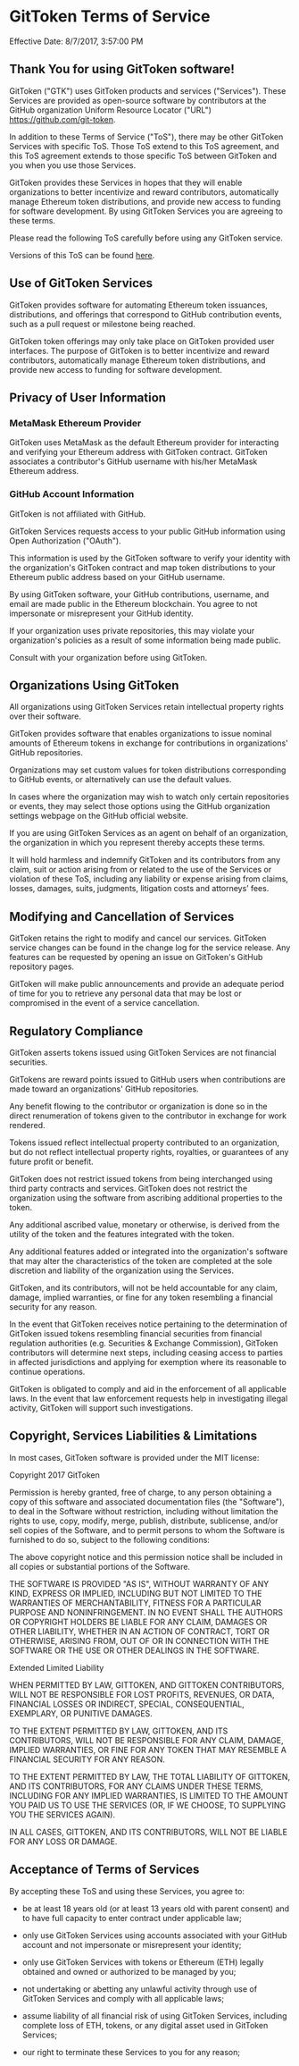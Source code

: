 # GitToken Terms of Service
Effective Date: 8/7/2017, 3:57:00 PM

## Thank You for using GitToken software!

GitToken ("GTK") uses GitToken products and services ("Services"). These Services are provided as open-source software by contributors at the GitHub organization Uniform Resource Locator ("URL") https://github.com/git-token.

In addition to these Terms of Service ("ToS"), there may be other GitToken Services with specific ToS. Those ToS extend to this ToS agreement, and this ToS agreement extends to those specific ToS between GitToken and you when you use those Services.

GitToken provides these Services in hopes that they will enable organizations to better incentivize and reward contributors, automatically manage Ethereum token distributions, and provide new access to funding for software development.
By using GitToken Services you are agreeing to these terms.

Please read the following ToS carefully before using any GitToken service.

Versions of this ToS can be found [here](https://github.com/git-token/documentation/tree/master/tos).

## Use of GitToken Services

GitToken provides software for automating Ethereum token issuances, distributions, and offerings that correspond to GitHub contribution events, such as a pull request or milestone being reached.

GitToken token offerings may only take place on GitToken provided user interfaces. The purpose of GitToken is to better incentivize and reward contributors, automatically manage Ethereum token distributions, and provide new access to funding for software development.

## Privacy of User Information

### MetaMask Ethereum Provider

GitToken uses MetaMask as the default Ethereum provider for interacting and verifying your Ethereum address with GitToken contract. GitToken associates a contributor's GitHub username with his/her MetaMask Ethereum address.

### GitHub Account Information

GitToken is not affiliated with GitHub.

GitToken Services requests access to your public GitHub information using Open Authorization ("OAuth").

This information is used by the GitToken software to verify your identity with the organization's GitToken contract and map token distributions to your Ethereum public address based on your GitHub username.

By using GitToken software, your GitHub contributions, username, and email are made public in the Ethereum blockchain. You agree to not impersonate or misrepresent your GitHub identity.

If your organization uses private repositories, this may violate your organization's policies as a result of some information being made public.

Consult with your organization before using GitToken.

## Organizations Using GitToken

All organizations using GitToken Services retain intellectual property rights over their software.

GitToken provides software that enables organizations to issue nominal amounts of Ethereum tokens in exchange for contributions in organizations' GitHub repositories.

Organizations may set custom values for token distributions corresponding to GitHub events, or alternatively can use the default values.

In cases where the organization may wish to watch only certain repositories or events, they may select those options using the GitHub organization settings webpage on the GitHub official website.

If you are using GitToken Services as an agent on behalf of an organization, the organization in which you represent thereby accepts these terms.

It will hold harmless and indemnify GitToken and its contributors from any claim, suit or action arising from or related to the use of the Services or violation of these ToS, including any liability or expense arising from claims, losses, damages, suits, judgments, litigation costs and attorneys’ fees.

## Modifying and Cancellation of Services

GitToken retains the right to modify and cancel our services. GitToken service changes can be found in the change log for the service release. Any features can be requested by opening an issue on GitToken's GitHub repository pages.

GitToken will make public announcements and provide an adequate period of time for you to retrieve any personal data that may be lost or compromised in the event of a service cancellation.

## Regulatory Compliance

GitToken asserts tokens issued using GitToken Services are not financial securities.

GitTokens are reward points issued to GitHub users when contributions are made toward an organizations' GitHub repositories.

Any benefit flowing to the contributor or organization is done so in the direct renumeration of tokens given to the contributor in exchange for work rendered.

Tokens issued reflect intellectual property contributed to an organization, but do not reflect intellectual property rights, royalties, or guarantees of any future profit or benefit.

GitToken does not restrict issued tokens from being interchanged using third party contracts and services. GitToken does not restrict the organization using the software from ascribing additional properties to the token.

Any additional ascribed value, monetary or otherwise, is derived from the utility of the token and the features integrated with the token.

Any additional features added or integrated into the organization's software that may alter the characteristics of the token are completed at the sole discretion and liability of the organization using the Services.

GitToken, and its contributors, will not be held accountable for any claim, damage, implied warranties, or fine for any token resembling a financial security for any reason.

In the event that GitToken receives notice pertaining to the determination of GitToken issued tokens resembling financial securities from financial regulation authorities (e.g. Securities & Exchange Commission), GitToken contributors will determine next steps, including ceasing access to parties in affected jurisdictions and applying for exemption where its reasonable to continue operations.

GitToken is obligated to comply and aid in the enforcement of all applicable laws. In the event that law enforcement requests help in investigating illegal activity, GitToken will support such investigations.

## Copyright, Services Liabilities & Limitations

In most cases, GitToken software is provided under the MIT license:

Copyright 2017 GitToken

Permission is hereby granted, free of charge, to any person obtaining a copy of this software and associated documentation files (the "Software"), to deal in the Software without restriction, including without limitation the rights to use, copy, modify, merge, publish, distribute, sublicense, and/or sell copies of the Software, and to permit persons to whom the Software is furnished to do so, subject to the following conditions:

The above copyright notice and this permission notice shall be included in all copies or substantial portions of the Software.

THE SOFTWARE IS PROVIDED "AS IS", WITHOUT WARRANTY OF ANY KIND, EXPRESS OR IMPLIED, INCLUDING BUT NOT LIMITED TO THE WARRANTIES OF MERCHANTABILITY, FITNESS FOR A PARTICULAR PURPOSE AND NONINFRINGEMENT. IN NO EVENT SHALL THE AUTHORS OR COPYRIGHT HOLDERS BE LIABLE FOR ANY CLAIM, DAMAGES OR OTHER LIABILITY, WHETHER IN AN ACTION OF CONTRACT, TORT OR OTHERWISE, ARISING FROM, OUT OF OR IN CONNECTION WITH THE SOFTWARE OR THE USE OR OTHER DEALINGS IN THE SOFTWARE.

Extended Limited Liability

WHEN PERMITTED BY LAW, GITTOKEN, AND GITTOKEN CONTRIBUTORS, WILL NOT BE RESPONSIBLE FOR LOST PROFITS, REVENUES, OR DATA, FINANCIAL LOSSES OR INDIRECT, SPECIAL, CONSEQUENTIAL, EXEMPLARY, OR PUNITIVE DAMAGES.

TO THE EXTENT PERMITTED BY LAW, GITTOKEN, AND ITS CONTRIBUTORS, WILL NOT BE RESPONSIBLE FOR ANY CLAIM, DAMAGE, IMPLIED WARRANTIES, OR FINE FOR ANY TOKEN THAT MAY RESEMBLE A FINANCIAL SECURITY FOR ANY REASON.

TO THE EXTENT PERMITTED BY LAW, THE TOTAL LIABILITY OF GITTOKEN, AND ITS CONTRIBUTORS, FOR ANY CLAIMS UNDER THESE TERMS, INCLUDING FOR ANY IMPLIED WARRANTIES, IS LIMITED TO THE AMOUNT YOU PAID US TO USE THE SERVICES (OR, IF WE CHOOSE, TO SUPPLYING YOU THE SERVICES AGAIN).

IN ALL CASES, GITTOKEN, AND ITS CONTRIBUTORS, WILL NOT BE LIABLE FOR ANY LOSS OR DAMAGE.

## Acceptance of Terms of Services

By accepting these ToS and using these Services, you agree to:

* be at least 18 years old (or at least 13 years old with parent consent) and to have full capacity to enter contract under applicable law;

* only use GitToken Services using accounts associated with your GitHub account and not impersonate or misrepresent your identity;

* only use GitToken Services with tokens or Ethereum (ETH) legally obtained and owned or authorized to be managed by you;

* not undertaking or abetting any unlawful activity through use of GitToken Services and comply with all applicable laws;

* assume liability of all financial risk of using GitToken Services, including complete loss of ETH, tokens, or any digital asset used in GitToken Services;

* our right to terminate these Services to you for any reason;

